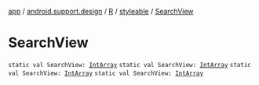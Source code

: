 [app](../../../index.md) / [android.support.design](../../index.md) / [R](../index.md) / [styleable](index.md) / [SearchView](.)

# SearchView

`static val SearchView: `[`IntArray`](https://kotlinlang.org/api/latest/jvm/stdlib/kotlin/-int-array/index.html)
`static val SearchView: `[`IntArray`](https://kotlinlang.org/api/latest/jvm/stdlib/kotlin/-int-array/index.html)
`static val SearchView: `[`IntArray`](https://kotlinlang.org/api/latest/jvm/stdlib/kotlin/-int-array/index.html)
`static val SearchView: `[`IntArray`](https://kotlinlang.org/api/latest/jvm/stdlib/kotlin/-int-array/index.html)